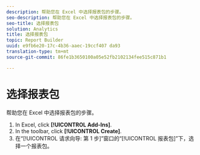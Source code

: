 ```yaml
---
description: 帮助您在 Excel 中选择报表包的步骤。
seo-description: 帮助您在 Excel 中选择报表包的步骤。
seo-title: 选择报表包
solution: Analytics
title: 选择报表包
topic: Report Builder
uuid: e9fb6e20-17c-4b36-aaec-19ccf407 da93
translation-type: tm+mt
source-git-commit: 86fe1b3650100a05e52fb2102134fee515c871b1

---
```



# 选择报表包

帮助您在 Excel 中选择报表包的步骤。

1. In Excel, click **[!UICONTROL Add-Ins]**.
1. In the toolbar, click **[!UICONTROL Create]**.
1. 在“[!UICONTROL 请求向导: 第 1 步]”窗口的“[!UICONTROL 报表包]”下，选择一个报表包。
